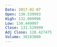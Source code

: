 ```yaml
---
Date: 2017-02-07
Open: 130.539993
High: 132.089996
Low: 130.449997
Close: 131.529999
Adj Close: 128.427475
Volume: 38183800
---
```

